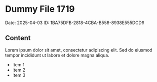 # Dummy File 1719

Date: 2025-04-03
ID: 1BA75DFB-2818-4CBA-B558-8938E555DCD9

## Content

Lorem ipsum dolor sit amet, consectetur adipiscing elit.
Sed do eiusmod tempor incididunt ut labore et dolore magna aliqua.

* Item 1
* Item 2
* Item 3

